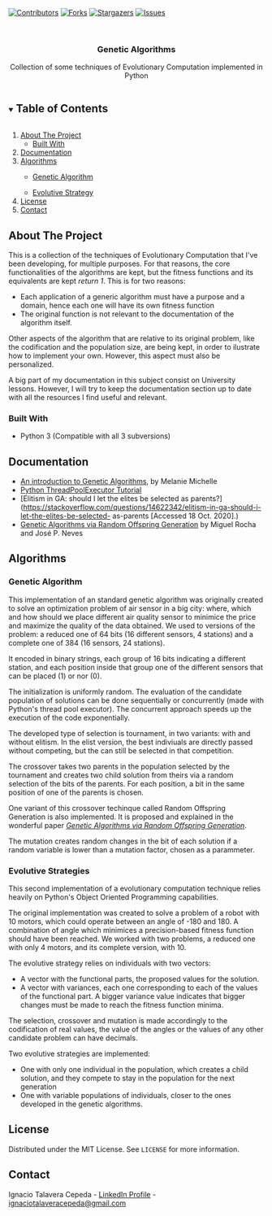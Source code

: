 <!--
*** Thanks for checking out the Best-README-Template. If you have a suggestion
*** that would make this better, please fork the GeneticAlgorithms and create a pull request
*** or simply open an issue with the tag "enhancement".
*** Thanks again! Now go create something AMAZING! :D
***
***
***
*** To avoid retyping too much info. Do a search and replace for the following:
*** ignacioct, GeneticAlgorithms_name, twitter_handle, email, project_title, project_description
-->



<!-- PROJECT SHIELDS -->
<!--
*** I'm using markdown "reference style" links for readability.
*** Reference links are enclosed in brackets [ ] instead of parentheses ( ).
*** See the bottom of this document for the declaration of the reference variables
*** for contributors-url, forks-url, etc. This is an optional, concise syntax you may use.
*** https://www.markdownguide.org/basic-syntax/#reference-style-links
-->
[![Contributors][contributors-shield]][contributors-url]
[![Forks][forks-shield]][forks-url]
[![Stargazers][stars-shield]][stars-url]
[![Issues][issues-shield]][issues-url]



<!-- PROJECT LOGO -->
<br />
<p align="center">
  <a href="https://github.com/ignacioct/GeneticAlgorithms">
  </a>

  <h3 align="center">Genetic Algorithms </h3>

  <p align="center">
    Collection of some techniques of Evolutionary Computation implemented in Python
    <br />
  </p>
</p>



<!-- TABLE OF CONTENTS -->
<details open="open">
  <summary><h2 style="display: inline-block">Table of Contents</h2></summary>
  <ol>
    <li>
      <a href="#about-the-project">About The Project</a>
      <ul>
        <li><a href="#built-with">Built With</a></li>
      </ul>
    </li>
    <li><a href="#documentation">Documentation</a></li>
    <li><a href="#algorithms">Algorithms</a></li>
      <ul>
        <li><a href="#genetic-algorithms">Genetic Algorithm</a></li>
      </ul>
      <ul>
        <li><a href="#evolutive-strategies">Evolutive Strategy</a></li>
      </ul>
    <li><a href="#license">License</a></li>
    <li><a href="#contact">Contact</a></li>
  </ol>
</details>



<!-- ABOUT THE PROJECT -->
## About The Project

This is a collection of the techniques of Evolutionary Computation that I've been developing, for multiple purposes. For that reasons, the core functionalities of the algorithms are kept, but the fitness functions and its equivalents are kept *return 1*. This is for two reasons:
* Each application of a generic algorithm must have a purpose and a domain, hence each one will have its own fitness function
* The original function is not relevant to the documentation of the algorithm itself.

Other aspects of the algorithm that are relative to its original problem, like the codification and the population size, are being kept, in order to ilustrate how to implement your own. However, this aspect must also be personalized. 

A big part of my documentation in this subject consist on University lessons. However, I will try to keep the documentation section up to date with all the resources I find useful and relevant.


### Built With

* Python 3 (Compatible with all 3 subversions)

<!-- GETTING STARTED -->
## Documentation

* [An introduction to Genetic Algorithms](https://mitpress.mit.edu/books/introduction-genetic-algorithms), by Melanie Michelle
* [Python ThreadPoolExecutor Tutorial](https://tutorialedge.net/python/concurrency/python-threadpoolexecutor-tutorial/)
* [Elitism in GA: should I let the elites be selected as parents?](https://stackoverflow.com/questions/14622342/elitism-in-ga-should-i-let-the-elites-be-selected-
as-parents​ [Accessed 18 Oct. 2020].)
* [Genetic Algorithms via Random Offspring Generation](http://citeseerx.ist.psu.edu/viewdoc/download?doi=10.1.1.106.8662&rep=rep1&type=pdf) by Miguel Rocha and José P. Neves


## Algorithms
### Genetic Algorithm

This implementation of an standard genetic algorithm was originally created to solve an optimization problem of air sensor in a big city: where, which and how should we place different air quality sensor to minimice the price and maximize the quality of the data obtained. We used to versions of the problem: a reduced one of 64 bits (16 different sensors, 4 stations) and a complete one of 384 (16 sensors, 24 stations). 

It encoded in binary strings, each group of 16 bits indicating a different station, and each position inside that group one of the different sensors that can be placed (1) or nor (0).

The initialization is uniformly random. The evaluation of the candidate population of solutions can be done sequentially or concurrently (made with Python's thread pool executor). The concurrent approach speeds up the execution of the code exponentially.

The developed type of selection is tournament, in two variants: with and without elitism. In the elist version, the best indiviuals are directly passed without competing, but the can still be selected in that competition.

The crossover takes two parents in the population selected by the tournament and creates two child solution from theirs via a random selection of the bits of the parents. For each position, a bit in the same position of one of the parents is chosen. 

One variant of this crossover techinque called Random Offspring Generation is also implemented. It is proposed and explained in the wonderful paper [*Genetic Algorithms via Random Offspring Generation*](http://citeseerx.ist.psu.edu/viewdoc/download?doi=10.1.1.106.8662&rep=rep1&type=pdf). 

The mutation creates random changes in the bit of each solution if a random variable is lower than a mutation factor, chosen as a parammeter.

### Evolutive Strategies

This second implementation of a evolutionary computation technique relies heavily on Python's Object Oriented Programming capabilities. 

The original implementation was created to solve a problem of a robot with 10 motors, which could operate between an angle of -180 and 180. A combination of angle which minimices a precision-based fitness function should have been reached. We worked with two problems, a reduced one with only 4 motors, and its complete version, with 10. 

The evolutive strategy relies on individuals with two vectors:
* A vector with the functional parts, the proposed values for the solution.
* A vector with variances, each one corresponding to each of the values of the functional part. A bigger variance value indicates that bigger changes must be made to reach the fitness function minima. 

The selection, crossover and mutation is made accordingly to the codification of real values, the value of the angles or the values of any other candidate problem can have decimals. 

Two evolutive strategies are implemented:
* One with only one individual in the population, which creates a child solution, and they compete to stay in the population for the next generation
* One with variable populations of individuals, closer to the ones developed in the genetic algorithms. 


<!-- LICENSE -->
## License

Distributed under the MIT License. See `LICENSE` for more information.

<!-- CONTACT -->
## Contact

Ignacio Talavera Cepeda - [LinkedIn Profile](https://www.linkedin.com/in/ignacio-talavera-cepeda/) - ignaciotalaveracepeda@gmail.com

<!-- MARKDOWN LINKS & IMAGES -->
[contributors-shield]: https://img.shields.io/github/contributors/ignacioct/GeneticAlgorithms.svg?style=for-the-badge
[contributors-url]: https://github.com/ignacioct/GeneticAlgorithms/graphs/contributors
[forks-shield]: https://img.shields.io/github/forks/ignacioct/GeneticAlgorithms.svg?style=for-the-badge
[forks-url]: https://github.com/ignacioct/GeneticAlgorithms/network/members
[stars-shield]: https://img.shields.io/github/stars/ignacioct/GeneticAlgorithms.svg?style=for-the-badge
[stars-url]: https://github.com/ignacioct/GeneticAlgorithms/stargazers
[issues-shield]: https://img.shields.io/github/issues/ignacioct/GeneticAlgorithms.svg?style=for-the-badge
[issues-url]: https://github.com/ignacioct/GeneticAlgorithms/issues
[license-shield]: https://img.shields.io/github/license/ignacioct/GeneticAlgorithms.svg?style=for-the-badge
[license-url]: https://github.com/ignacioct/GeneticAlgorithms/blob/master/LICENSE.txt
[linkedin-shield]: https://img.shields.io/badge/-LinkedIn-black.svg?style=for-the-badge&logo=linkedin&colorB=555
[linkedin-url]: https://linkedin.com/in/ignacioct

